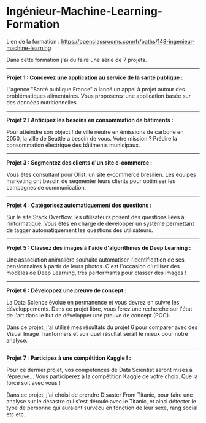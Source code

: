 # Ingénieur-Machine-Learning-Formation

Lien de la formation : https://openclassrooms.com/fr/paths/148-ingenieur-machine-learning

Dans cette formation j'ai du faire une série de 7 projets.

---------------------------------------------------------------------------------------------------------------------------------------------------------------------------------------------------

__Projet 1 : Concevez une application au service de la santé publique :__

L'agence "Santé publique France" a lancé un appel à projet autour des problématiques alimentaires. Vous proposerez une application basée sur des données nutritionnelles.

---------------------------------------------------------------------------------------------------------------------------------------------------------------------------------------------------

__Projet 2 : Anticipez les besoins en consommation de bâtiments :__

Pour atteindre son objectif de ville neutre en émissions de carbone en 2050, la ville de Seattle a besoin de vous. Votre mission ? Prédire la consommation électrique des bâtiments municipaux.

---------------------------------------------------------------------------------------------------------------------------------------------------------------------------------------------------

__Projet 3 : Segmentez des clients d'un site e-commerce :__

Vous êtes consultant pour Olist, un site e-commerce brésilien. Les équipes marketing ont besoin de segmenter leurs clients pour optimiser les campagnes de communication.

---------------------------------------------------------------------------------------------------------------------------------------------------------------------------------------------------

__Projet 4 : Catégorisez automatiquement des questions :__

Sur le site Stack Overflow, les utilisateurs posent des questions liées à l’informatique. Vous êtes en charge de développer un système permettant de tagger automatiquement les questions des utilisateurs.

---------------------------------------------------------------------------------------------------------------------------------------------------------------------------------------------------

__Projet 5 : Classez des images à l'aide d'algorithmes de Deep Learning :__

Une association animalière souhaite automatiser l'identification de ses pensionnaires à partir de leurs photos. C'est l'occasion d'utiliser des modèles de Deep Learning, très performants pour classer des images !

---------------------------------------------------------------------------------------------------------------------------------------------------------------------------------------------------

__Projet 6 : Développez une preuve de concept :__

La Data Science évolue en permanence et vous devrez en suivre les développements. Dans ce projet libre, vous ferez une recherche sur l'état de l'art dans le but de développer une preuve de concept (POC).

Dans ce projet, j'ai utilisé mes résultats du projet 6 pour comparer avec des Visual Image Tranformers et voir quel résultat serait le mieux pour notre analyse.

---------------------------------------------------------------------------------------------------------------------------------------------------------------------------------------------------

__Projet 7 : Participez à une compétition Kaggle ! :__

Pour ce dernier projet, vos compétences de Data Scientist seront mises à l’épreuve… Vous participerez à la compétition Kaggle de votre choix. Que la force soit avec vous !

Dans ce projet, j'ai choisi de prendre Disaster From Titanic, pour faire une analyse sur le désastre qui s'est déroulé avec le Titanic, et ainsi détecter le type de personne qui auraient survécu en fonction de leur sexe, rang social etc etc..
